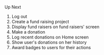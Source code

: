 Up Next

1. Log out
2. Create a fund raising project
3. Display fund raisers on fund raisers' screen
4. Make a donation
5. Log recent donations on Home screen
6. Show user's donations on her history
7. Award badges to users for their actions